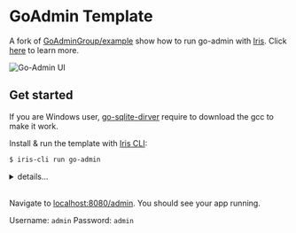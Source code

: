 # GoAdmin Template

A fork of [GoAdminGroup/example](https://github.com/GoAdminGroup/example) show how to run go-admin with [Iris](https://github.com/kataras/iris). Click [here](https://github.com/responsibility-act/go-admin) to learn more.

![Go-Admin UI](https://iris-go.com/images/about/go-admin.png)

## Get started

If you are Windows user, [go-sqlite-dirver](https://github.com/mattn/go-sqlite3) require to download the gcc to make it work.

Install & run the template with [Iris CLI](https://github.com/kataras/iris-cli):

```sh
$ iris-cli run go-admin
```

<details><summary>details...</summary>

Install & run manually:

```sh
$ git clone https://github.com/iris-contrib/go-admin-template.git
$ go run .
```

### Using Docker

```sh
$ git clone https://github.com/iris-contrib/go-admin-template.git
$ cd go-admin-template
$ docker build -t go-admin-template .
$ docker attach $(docker run -p 8080:8080 -it -d go-admin-template /bin/bash -c "cd /go/src/app && GOPROXY=http://goproxy.cn go run .")
```

</details>

<br/>

Navigate to [localhost:8080/admin](http://localhost:8080/admin). You should see your app running.

Username: `admin`
Password: `admin`
